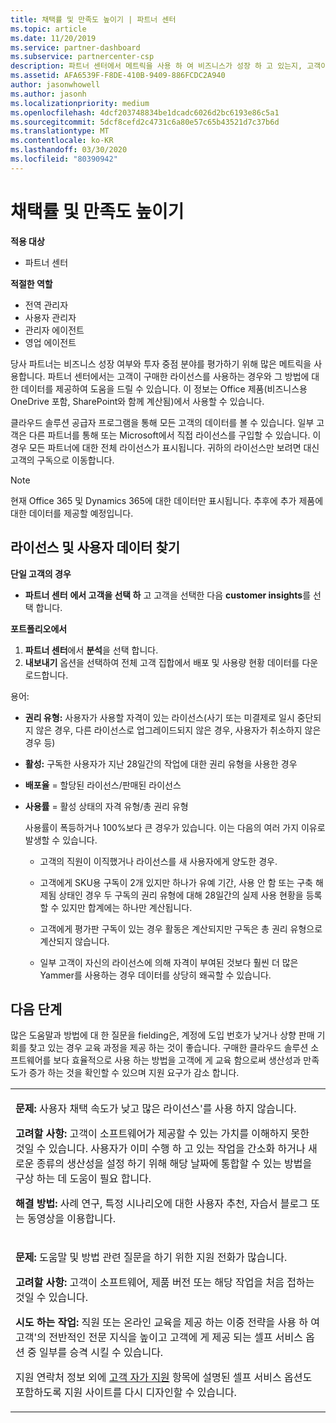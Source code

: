 ```yaml
---
title: 채택률 및 만족도 높이기 | 파트너 센터
ms.topic: article
ms.date: 11/20/2019
ms.service: partner-dashboard
ms.subservice: partnercenter-csp
description: 파트너 센터에서 메트릭을 사용 하 여 비즈니스가 성장 하 고 있는지, 고객이 라이선스를 사용 하는 방법 및 투자에 집중할 수 있는지를 확인 하는 방법을 알아봅니다.
ms.assetid: AFA6539F-F8DE-410B-9409-886FCDC2A940
author: jasonwhowell
ms.author: jasonh
ms.localizationpriority: medium
ms.openlocfilehash: 4dcf203748834be1dcadc6026d2bc6193e86c5a1
ms.sourcegitcommit: 5dcf8cefd2c4731c6a80e57c65b43521d7c37b6d
ms.translationtype: MT
ms.contentlocale: ko-KR
ms.lasthandoff: 03/30/2020
ms.locfileid: "80390942"
---
```

# <a name="increase-adoption-and-satisfaction"></a>채택률 및 만족도 높이기

**적용 대상**

-  파트너 센터

**적절한 역할**
-   전역 관리자
-   사용자 관리자
-   관리자 에이전트
-   영업 에이전트

당사 파트너는 비즈니스 성장 여부와 투자 중점 분야를 평가하기 위해 많은 메트릭을 사용합니다. 파트너 센터에서는 고객이 구매한 라이선스를 사용하는 경우와 그 방법에 대한 데이터를 제공하여 도움을 드릴 수 있습니다. 이 정보는 Office 제품(비즈니스용 OneDrive 포함, SharePoint와 함께 계산됨)에서 사용할 수 있습니다.

클라우드 솔루션 공급자 프로그램을 통해 모든 고객의 데이터를 볼 수 있습니다. 일부 고객은 다른 파트너를 통해 또는 Microsoft에서 직접 라이선스를 구입할 수 있습니다. 이 경우 모든 파트너에 대한 전체 라이선스가 표시됩니다. 귀하의 라이선스만 보려면 대신 고객의 구독으로 이동합니다.

> [!NOTE]  
>  현재 Office 365 및 Dynamics 365에 대한 데이터만 표시됩니다. 추후에 추가 제품에 대한 데이터를 제공할 예정입니다.

## <a name="find-license-and-user-data"></a>라이선스 및 사용자 데이터 찾기


**단일 고객의 경우**

-   **파트너 센터** **에서 고객을 선택 하** 고 고객을 선택한 다음 **customer insights**를 선택 합니다.

**포트폴리오에서**

1.  **파트너 센터**에서 **분석**을 선택 합니다.
2.  **내보내기** 옵션을 선택하여 전체 고객 집합에서 배포 및 사용량 현황 데이터를 다운로드합니다.

용어:

-   **권리 유형:** 사용자가 사용할 자격이 있는 라이선스(사기 또는 미결제로 일시 중단되지 않은 경우, 다른 라이선스로 업그레이드되지 않은 경우, 사용자가 취소하지 않은 경우 등)

-   **활성:** 구독한 사용자가 지난 28일간의 작업에 대한 권리 유형을 사용한 경우

-   **배포율** = 할당된 라이선스/판매된 라이선스

-   **사용률** = 활성 상태의 자격 유형/총 권리 유형

    사용률이 폭등하거나 100%보다 큰 경우가 있습니다. 이는 다음의 여러 가지 이유로 발생할 수 있습니다.

    -   고객의 직원이 이직했거나 라이선스를 새 사용자에게 양도한 경우.

    -   고객에게 SKU용 구독이 2개 있지만 하나가 유예 기간, 사용 안 함 또는 구축 해제됨 상태인 경우 두 구독의 권리 유형에 대해 28일간의 실제 사용 현황을 등록할 수 있지만 합계에는 하나만 계산됩니다.

    -   고객에게 평가판 구독이 있는 경우 활동은 계산되지만 구독은 총 권리 유형으로 계산되지 않습니다.

    -   일부 고객이 자신의 라이선스에 의해 자격이 부여된 것보다 훨씬 더 많은 Yammer를 사용하는 경우 데이터를 상당히 왜곡할 수 있습니다.

## <a name="next-steps"></a>다음 단계


많은 도움말과 방법에 대 한 질문을 fielding은, 계정에 도입 번호가 낮거나 상향 판매 기회를 찾고 있는 경우 교육 과정을 제공 하는 것이 좋습니다. 구매한 클라우드 솔루션 소프트웨어를 보다 효율적으로 사용 하는 방법을 고객에 게 교육 함으로써 생산성과 만족도가 증가 하는 것을 확인할 수 있으며 지원 요구가 감소 합니다.

<table>
<colgroup>
<col width="100%" />
</colgroup>
<tbody>
<tr class="odd">
<td><p><strong>문제:</strong> 사용자 채택 속도가 낮고 많은 라이선스&#39;를 사용 하지 않습니다.</p>
<p><strong>고려할 사항:</strong> 고객이 소프트웨어가 제공할 수 있는 가치를 이해하지 못한 것일 수 있습니다. 사용자가 이미 수행 하 고 있는 작업을 간소화 하거나 새로운 종류의 생산성을 설정 하기 위해 해당 날짜에 통합할 수 있는 방법을 구상 하는 데 도움이 필요 합니다.</p>
<p><strong>해결 방법:</strong> 사례 연구, 특정 시나리오에 대한 사용자 추천, 자습서 블로그 또는 동영상을 이용합니다.</p></td>
</tr>
<tr class="even">
<td><p><strong>문제:</strong> 도움말 및 방법 관련 질문을 하기 위한 지원 전화가 많습니다.</p>
<p><strong>고려할 사항:</strong> 고객이 소프트웨어, 제품 버전 또는 해당 작업을 처음 접하는 것일 수 있습니다.</p>
<p><strong>시도 하는 작업:</strong> 직원 또는 온라인 교육을 제공 하는 이중 전략을 사용 하 여 고객&#39;의 전반적인 전문 지식을 높이고 고객에 게 제공 되는 셀프 서비스 옵션 중 일부를 승격 시킬 수 있습니다.</p>
<p>지원 연락처 정보 외에 <a href="customer-self-support.md" data-raw-source="[Customer self-support](customer-self-support.md)">고객 자가 지원</a> 항목에 설명된 셀프 서비스 옵션도 포함하도록 지원 사이트를 다시 디자인할 수 있습니다.</p></td>
</tr>
</tbody>
</table>

 

 

 



